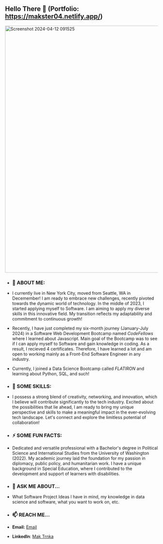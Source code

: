 ## Hello There 👋 (Portfolio: https://makster04.netlify.app/)
<img width="815" alt="Screenshot 2024-04-12 091525" src="https://github.com/Makster04/Makster04/assets/86382359/dc1c3cd6-8d38-4502-a070-e6facb78bbff">

- ### 🌱 **ABOUT ME:**
- I currently live in New York City, moved from Seattle, WA in Decemember! I am ready to embrace new challenges, recently pivoted towards the dynamic world of technology. In the middle of 2023, I started applying myself to Software. I am aiming to apply my diverse skills in this innovative field. My transition reflects my adaptability and commitment to continuous growth!
- Recently, I have just completed my six-month journey (January-July 2024) in a Software Web Development Bootcamp named *CodeFellows* where I learned about Javascript. Main goal of the Bootcamp was to see if I can apply myself to Software and gain knowledge in coding. As a result, I recieved 4 certificates. Therefore, I have learned a lot and am open to working mainly as a Front-End Software Engineer in any industry.
- Currently, I joined a Data Science Bootcamp called *FLATIRON* and learning about Python, SQL, and such!


- ### 🔭 **SOME SKILLS:**
- I possess a strong blend of creativity, networking, and innovation, which I believe will contribute significantly to the tech industry. Excited about the possibilities that lie ahead, I am ready to bring my unique perspective and skills to make a meaningful impact in the ever-evolving tech landscape. Let's connect and explore the limitless potential of collaboration!


- ### ⚡ **SOME FUN FACTS:** 
- Dedicated and versatile professional with a Bachelor's degree in Political Science and International Studies from the University of Washington (2022). My academic journey laid the foundation for my passion in diplomacy, public policy, and humanitarian work. I have a unique background in Special Education, where I contributed to the development and support of learners with disabilities.

- ### 💬 **ASK ME ABOUT**...
- What Software Project Ideas I have in mind, my knowledge in data science and software, what you want to work on, etc.

- ### 📫 **REACH ME**...
- **Email:** [Email](maktrnka@comcast.net)
- **LinkedIn**: [Mak Trnka](https://www.linkedin.com/in/mak-trnka/)

